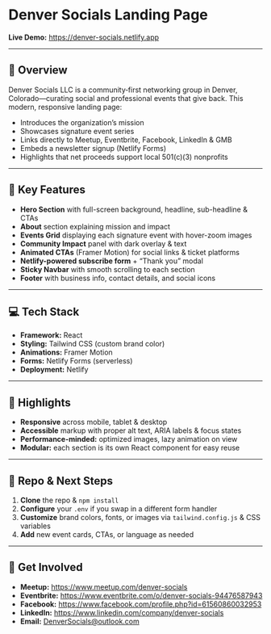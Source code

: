 # Denver Socials Landing Page

**Live Demo:** https://denver-socials.netlify.app

---

## 🎯 Overview
Denver Socials LLC is a community‐first networking group in Denver, Colorado—curating social and professional events that give back. This modern, responsive landing page:

- Introduces the organization’s mission  
- Showcases signature event series  
- Links directly to Meetup, Eventbrite, Facebook, LinkedIn & GMB  
- Embeds a newsletter signup (Netlify Forms)  
- Highlights that net proceeds support local 501(c)(3) nonprofits  

---

## 📐 Key Features

- **Hero Section** with full-screen background, headline, sub-headline & CTAs  
- **About** section explaining mission and impact  
- **Events Grid** displaying each signature event with hover-zoom images  
- **Community Impact** panel with dark overlay & text  
- **Animated CTAs** (Framer Motion) for social links & ticket platforms  
- **Netlify-powered subscribe form** + “Thank you” modal  
- **Sticky Navbar** with smooth scrolling to each section  
- **Footer** with business info, contact details, and social icons  

---

## 💻 Tech Stack

- **Framework:** React  
- **Styling:** Tailwind CSS (custom brand color)  
- **Animations:** Framer Motion  
- **Forms:** Netlify Forms (serverless)  
- **Deployment:** Netlify  

---

## 🚀 Highlights

- **Responsive** across mobile, tablet & desktop  
- **Accessible** markup with proper alt text, ARIA labels & focus states  
- **Performance-minded:** optimized images, lazy animation on view  
- **Modular:** each section is its own React component for easy reuse  

---

## 📂 Repo & Next Steps

1. **Clone** the repo & `npm install`  
2. **Configure** your `.env` if you swap in a different form handler  
3. **Customize** brand colors, fonts, or images via `tailwind.config.js` & CSS variables  
4. **Add** new event cards, CTAs, or language as needed  

---

## 🤝 Get Involved

- **Meetup:** https://www.meetup.com/denver-socials  
- **Eventbrite:** https://www.eventbrite.com/o/denver-socials-94476587943  
- **Facebook:** https://www.facebook.com/profile.php?id=61560860032953  
- **LinkedIn:** https://www.linkedin.com/company/denver-socials  
- **Email:** DenverSocials@outlook.com  

